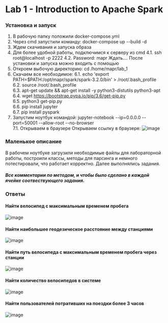 # Lab 1 - Introduction to Apache Spark
### Установка и запуск 
1. В рабочую папку положили docker-compose.yml
2. Через cmd запустили команду: docker-compose up --build -d
3. Ждем скачивания и запуска образа
4. Для более удобной работы, подключимся к серверу из cmd
4.1. ssh root@localhost -p 2222
4.2. Password: mapr
Ждать.... После установки и запуска можно входить c помощью
5. Откроем выбочую директорию: cd /home/mapr/lab_1
6. Скачаем все необходимое:
6.1. echo 'export PATH=$PATH:/opt/mapr/spark/spark-3.2.0/bin' > /root/.bash_profile </br>
6.2. source /root/.bash_profile </br>
6.3. apt-get update && apt-get install -y python3-distutils python3-apt </br>
6.4. wget https://bootstrap.pypa.io/pip/3.6/get-pip.py </br>
6.5. python3 get-pip.py </br>
6.6. pip install jupyter  </br>
6.7. pip install pyspark </br>
7. Запустим ноутбук командой: jupyter-notebook --ip=0.0.0.0 --port=50001 --allow-root --no-browser </br>
7.1. Открываем в браузере
Открываем ссылку в браузере:
![image](https://user-images.githubusercontent.com/62326372/203779844-c7fdcf70-979d-4c33-b282-e51183c69b9f.png)
### Маленькое описание
В рабочем ноутбуке загрузили необходимые файлы для лабораторной работы, построили классы, методы для парсинга и немного потестировали, что работает корректно.
Далее выполнялись задания. 
##### Все комментарии по методом, и чтобы было сделано в каждой ячейке соотвествующего задания.
### Ответы
#### Найти велосипед с максимальным временем пробега
![image](https://user-images.githubusercontent.com/62326372/203780421-60005db6-a6cd-4c43-b83c-758bcbca9a26.png)
#### Найти наибольшее геодезическое расстояние между станциями
![image](https://user-images.githubusercontent.com/62326372/203780505-46fa00ea-51be-4919-8010-9d56af4437a2.png)
#### Найти путь велосипеда с максимальным временем пробега через станции
![image](https://user-images.githubusercontent.com/62326372/203780585-4b409b55-b369-4b09-b29f-ddd7d4b4820a.png)
#### Найти количество велосипедов в системе
![image](https://user-images.githubusercontent.com/62326372/203780948-f91ee711-467a-47fa-8222-e64f507d10bd.png)
#### Найти пользователей потративших на поездки более 3 часов
![image](https://user-images.githubusercontent.com/62326372/203781004-26fab6d3-d4ed-4037-817d-1da12a44d1e5.png)
